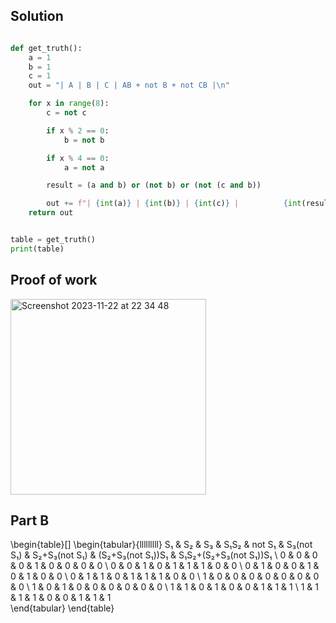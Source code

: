 ## Solution ##

```.py

def get_truth():
    a = 1
    b = 1
    c = 1
    out = "| A | B | C | AB + not B + not CB |\n"

    for x in range(8):
        c = not c

        if x % 2 == 0:
            b = not b

        if x % 4 == 0:
            a = not a

        result = (a and b) or (not b) or (not (c and b))

        out += f"| {int(a)} | {int(b)} | {int(c)} |          {int(result)}          |\n"
    return out


table = get_truth()
print(table)
```

## Proof of work ##

<img width="313" alt="Screenshot 2023-11-22 at 22 34 48" src="https://github.com/yuxuantaoisak/unit_2/assets/144768397/565b12f2-b49f-403a-b68f-b9e65de61172">

## Part B ##

\begin{table}[]
\begin{tabular}{lllllllll}
S₁ & S₂ & S₃ & S₁S₂ & not S₁ & S₃(not S₁) & S₂+S₃(not S₁) & (S₂+S₃(not S₁))S₁ & S₁S₂+(S₂+S₃(not S₁))S₁ \\
0  & 0  & 0  & 0    & 1      & 0          & 0             & 0                 & 0                      \\
0  & 0  & 1  & 0    & 1      & 1          & 1             & 0                 & 0                      \\
0  & 1  & 0  & 0    & 1      & 0          & 1             & 0                 & 0                      \\
0  & 1  & 1  & 0    & 1      & 1          & 1             & 0                 & 0                      \\
1  & 0  & 0  & 0    & 0      & 0          & 0             & 0                 & 0                      \\
1  & 0  & 1  & 0    & 0      & 0          & 0             & 0                 & 0                      \\
1  & 1  & 0  & 1    & 0      & 0          & 1             & 1                 & 1                      \\
1  & 1  & 1  & 1    & 0      & 0          & 1             & 1                 & 1                     
\end{tabular}
\end{table}

